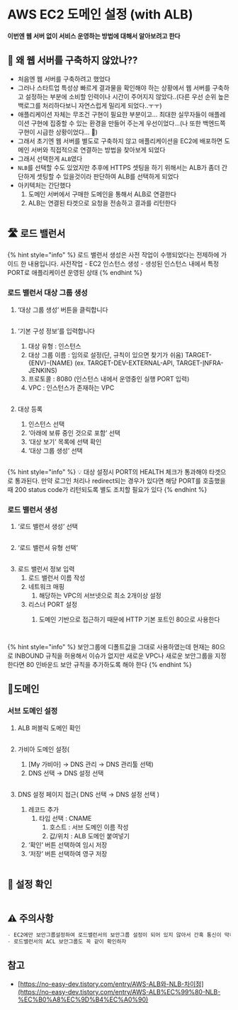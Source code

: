 # AWS EC2 도메인 설정 (with ALB)

#### 이번엔 웹 서버 없이 서비스 운영하는 방법에 대해서 알아보려고 한다

## 🤔 왜 웹 서버를 구축하지 않았나??

* 처음엔 웹 서버를 구축하려고 했었다
* 그러나 스타트업 특성상 빠르게 결과물을 확인해야 하는 상황에서 웹 서버를 구축하고 설정하는 부분에 소비할 인력이나 시간이 주어지지 않았다..(다른 우선 순위 높은 백로그를 처리하다보니 자연스럽게 밀리게 되었다..ㅜㅜ)
* 애플리케이션 자체는 무조건 구현이 필요한 부분이고… 최대한 실무자들이 애플레이션 구현에 집중할 수 있는 환경을 만들어 주는게 우선이었다…(나 또한 백엔드쪽 구현이 시급한 상황이었다… 🥹)
* 그래서 초기엔 웹 서버를 별도로 구축하지 않고 애플리케이션을 EC2에 배포하면 도메인 서버와 직접적으로 연결하는 방법을 찾아보게 되었다
* 그래서 선택한게 `ALB`였다
* `NLB`를 선택할 수도 있었지만 추후에 HTTPS 셋팅을 하기 위해서는 ALB가 좀더 간단하게 셋팅할 수 있을것이라 판단하여 ALB를 선택하게 되었다
* 아키텍처는 간단했다
  1. 도메인 서버에서 구매한 도메인을 통해서 ALB로 연결한다
  2. ALB는 연결된 타겟으로 요청을 전송하고 결과를 리턴한다

<figure><img src="../../.gitbook/assets/1.png" alt=""><figcaption></figcaption></figure>

## 🛣 로드 밸런서

{% hint style="info" %}
로드 밸런서 생성은 사전 작업이 수행되었다는 전제하에 가이드 한 내용입니다. 사전작업 - EC2 인스턴스 생성 - 생성된 인스턴스 내에서 특정 PORT로 애플리케이션 운영된 상태
{% endhint %}

### 로드 밸런서 대상 그룹 생성

1. ‘대상 그룹 생성’ 버튼을 클릭합니다

<figure><img src="../../.gitbook/assets/2 (1).png" alt=""><figcaption></figcaption></figure>

1.  ‘기본 구성 정보’를 입력합니다

    1. 대상 유형 : 인스턴스
    2. 대상 그룹 이름 : 임의로 설정(단, 규칙이 있으면 찾기가 쉬움) TARGET-{ENV}-{NAME} (ex. TARGET-DEV-EXTERNAL-API, TARGET-[I](https://ap-northeast-2.console.aws.amazon.com/ec2/v2/home?region=ap-northeast-2#TargetGroup:targetGroupArn=arn:aws:elasticloadbalancing:ap-northeast-2:705835654601:targetgroup/TARGET-INFRA-JENKINS/ac4da690f08364df)NFRA-JENKINS)
    3. 프로토콜 : 8080 (인스턴스 내에서 운영중인 실행 PORT 입력)
    4. VPC : 인스턴스가 존재하는 VPC

    <figure><img src="../../.gitbook/assets/3.png" alt=""><figcaption></figcaption></figure>
2.  대상 등록

    1. 인스턴스 선택
    2. ‘아래에 보류 중인 것으로 포함’ 선택
    3. ‘대상 보기’ 목록에 선택 확인
    4. ‘대상 그룹 생성’ 선택

    <figure><img src="../../.gitbook/assets/4.png" alt=""><figcaption></figcaption></figure>

{% hint style="info" %}
💡 대상 설정시 PORT의 HEALTH 체크가 통과해야 타겟으로 통과된다. 만약 로그인 처리나 redirect되는 경우가 있다면 해당 PORT를 호출했을때 200 status code가 리턴되도록 별도 조치할 필요가 있다
{% endhint %}

### 로드 밸런서 생성

1. ‘로드 밸런서 생성’ 선택

<figure><img src="../../.gitbook/assets/5.png" alt=""><figcaption></figcaption></figure>

2. ‘로드 밸런서 유형 선택’

<figure><img src="../../.gitbook/assets/6.png" alt=""><figcaption></figcaption></figure>

3. 로드 밸런서 정보 입력
   1. 로드 밸런서 이름 작성
   2. 네트워크 매핑
      1. 해당하는 VPC의 서브넷으로 최소 2개이상 설정
   3. 리스너 PORT 설정
      1.  도메인 기반으로 접근하기 때문에 HTTP 기본 포트인 80으로 사용한다



          <figure><img src="../../.gitbook/assets/7.png" alt=""><figcaption></figcaption></figure>

          <figure><img src="../../.gitbook/assets/8.png" alt=""><figcaption></figcaption></figure>

{% hint style="info" %}
보안그룹에 디폴트값을 그대로 사용하였는데 현재는 80으로 INBOUND 규칙을 허용해서 이슈가 없지만 새로운 VPC나 새로운 보안그룹을 지정한다면 80 인바운드 보안 규칙을 추가하도록 해야 한다
{% endhint %}

## 🧙도메인

### 서브 도메인 설정

1. ALB 퍼블릭 도메인 확인

<figure><img src="../../.gitbook/assets/9.png" alt=""><figcaption></figcaption></figure>

2.  가비아 도메인 설정(

    1. \[My 가비아] → DNS 관리 → DNS 관리툴 선택)
    2. DNS 선택 → DNS 설정 선택

    <figure><img src="../../.gitbook/assets/10.png" alt=""><figcaption></figcaption></figure>
3.  DNS 설정 페이지 접근( DNS 선택 → DNS 설정 선택 )

    1. 레코드 추가
       1. 타입 선택 : CNAME
          1. 호스트 : 서브 도메인 이름 작성
          2. 값/위치 : ALB 도메인 붙여넣기
    2. ‘확인’ 버튼 선택하여 임시 저장
    3. ‘저장’ 버튼 선택하여 영구 저장

    <figure><img src="../../.gitbook/assets/11.png" alt=""><figcaption></figcaption></figure>

## 🙂 설정 확인

<figure><img src="../../.gitbook/assets/12.png" alt=""><figcaption></figcaption></figure>

## ⚠️ 주의사항

```jsx
- EC2에만 보안그룹설정하여 로드밸런서의 보안그룹 설정이 되어 있지 않아서 간혹 통신이 막혀있는 경우가 많다.
- 로드밸런서의 ACL 보안그룹도 꼭 같이 확인하자
```

## 참고

* [https://no-easy-dev.tistory.com/entry/AWS-ALB와-NLB-차이점](https://no-easy-dev.tistory.com/entry/AWS-ALB%EC%99%80-NLB-%EC%B0%A8%EC%9D%B4%EC%A0%90)

